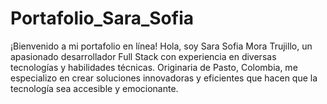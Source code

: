 # Portafolio_Sara_Sofia
¡Bienvenido a mi portafolio en línea!  Hola, soy Sara Sofia Mora Trujillo, un apasionado desarrollador Full Stack con experiencia en diversas tecnologías y habilidades técnicas. Originaria de Pasto, Colombia, me especializo en crear soluciones innovadoras y eficientes que hacen que la tecnología sea accesible y emocionante.
